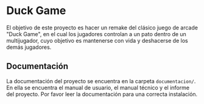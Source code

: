 # Duck Game

El objetivo de este proyecto es hacer un remake del clásico juego de arcade "Duck Game", en el cual los jugadores controlan a un pato dentro de un multijugador, cuyo objetivo es mantenerse con vida y deshacerse de los demás jugadores.

## Documentación

La documentación del proyecto se encuentra en la carpeta `documentacion/`. En ella se encuentra el manual de usuario, el manual técnico y el informe del proyecto. Por favor leer la documentación para una correcta instalación.